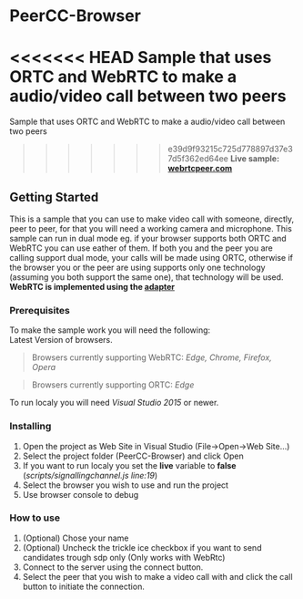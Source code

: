 # PeerCC-Browser

<<<<<<< HEAD
Sample that uses ORTC and WebRTC to make a audio/video call between two peers  <br />
=======
Sample that uses ORTC and WebRTC to make a audio/video call between two peers
>>>>>>> e39d9f93215c725d778897d37e37d5f362ed64ee
**Live sample: [webrtcpeer.com](https://www.webrtcpeer.com/)**

## Getting Started

This is a sample that you can use to make video call with someone, directly, peer to peer, for that you will need a working camera and microphone.
This sample can run in dual mode eg. if your browser supports both ORTC and WebRTC you can use eather of them.
If both you and the peer you are calling support dual mode, your calls will be made using ORTC, otherwise if the browser you or the peer are using supports only one technology (assuming you both support the same one), that technology will be used.
**WebRTC is implemented using the [adapter](https://github.com/webrtc/adapter)**

### Prerequisites

To make the sample work you will need the following:  
Latest Version of browsers.

>Browsers currently supporting WebRTC:
*Edge, Chrome, Firefox, Opera*

>Browsers currently supporting ORTC:
*Edge*

To run localy you will need *Visual Studio 2015* or newer.  

### Installing

1. Open the project as Web Site in Visual Studio (File->Open->Web Site...)
2. Select the project folder (PeerCC-Browser) and click Open
3. If you want to run localy you set the **live** variable to **false** (*scripts/signallingchannel.js line:19*)
4. Select the browser you wish to use and run the project
5. Use browser console to debug


### How to use

1. (Optional) Chose your name
2. (Optional) Uncheck the trickle ice checkbox if you want to send candidates trough sdp only (Only works with WebRtc)
3. Connect to the server using the connect button.
4. Select the peer that you wish to make a video call with and click the call button to initiate the connection.



